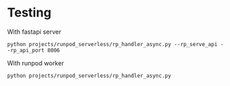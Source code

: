 

# Testing

With fastapi server

```
python projects/runpod_serverless/rp_handler_async.py --rp_serve_api --rp_api_port 8006
```

With runpod worker

```
python projects/runpod_serverless/rp_handler_async.py
```